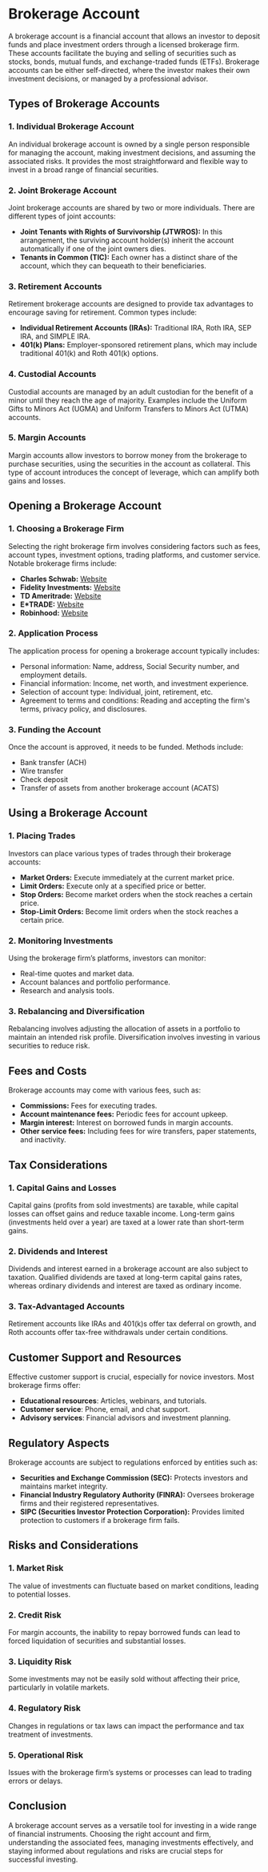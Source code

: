 # Brokerage Account

A brokerage account is a financial account that allows an investor to deposit funds and place investment orders through a licensed brokerage firm. These accounts facilitate the buying and selling of securities such as stocks, bonds, mutual funds, and exchange-traded funds (ETFs). Brokerage accounts can be either self-directed, where the investor makes their own investment decisions, or managed by a professional advisor.

## Types of Brokerage Accounts

### 1. **Individual Brokerage Account**

An individual brokerage account is owned by a single person responsible for managing the account, making investment decisions, and assuming the associated risks. It provides the most straightforward and flexible way to invest in a broad range of financial securities.

### 2. **Joint Brokerage Account**

Joint brokerage accounts are shared by two or more individuals. There are different types of joint accounts:
- **Joint Tenants with Rights of Survivorship (JTWROS):** In this arrangement, the surviving account holder(s) inherit the account automatically if one of the joint owners dies.
- **Tenants in Common (TIC):** Each owner has a distinct share of the account, which they can bequeath to their beneficiaries.

### 3. **Retirement Accounts**

Retirement brokerage accounts are designed to provide tax advantages to encourage saving for retirement. Common types include:
- **Individual Retirement Accounts (IRAs):** Traditional IRA, Roth IRA, SEP IRA, and SIMPLE IRA.
- **401(k) Plans:** Employer-sponsored retirement plans, which may include traditional 401(k) and Roth 401(k) options.

### 4. **Custodial Accounts**

Custodial accounts are managed by an adult custodian for the benefit of a minor until they reach the age of majority. Examples include the Uniform Gifts to Minors Act (UGMA) and Uniform Transfers to Minors Act (UTMA) accounts.

### 5. **Margin Accounts**

Margin accounts allow investors to borrow money from the brokerage to purchase securities, using the securities in the account as collateral. This type of account introduces the concept of leverage, which can amplify both gains and losses.

## Opening a Brokerage Account

### 1. **Choosing a Brokerage Firm**

Selecting the right brokerage firm involves considering factors such as fees, account types, investment options, trading platforms, and customer service. Notable brokerage firms include:
- **Charles Schwab:** [Website](https://www.schwab.com/)
- **Fidelity Investments:** [Website](https://www.fidelity.com/)
- **TD Ameritrade:** [Website](https://www.tdameritrade.com/)
- **E*TRADE:** [Website](https://us.etrade.com/home)
- **Robinhood:** [Website](https://robinhood.com/)

### 2. **Application Process**

The application process for opening a brokerage account typically includes:
- Personal information: Name, address, Social Security number, and employment details.
- Financial information: Income, net worth, and investment experience.
- Selection of account type: Individual, joint, retirement, etc.
- Agreement to terms and conditions: Reading and accepting the firm's terms, privacy policy, and disclosures.

### 3. **Funding the Account**

Once the account is approved, it needs to be funded. Methods include:
- Bank transfer (ACH)
- Wire transfer
- Check deposit
- Transfer of assets from another brokerage account (ACATS)

## Using a Brokerage Account

### 1. **Placing Trades**

Investors can place various types of trades through their brokerage accounts:
- **Market Orders:** Execute immediately at the current market price.
- **Limit Orders:** Execute only at a specified price or better.
- **Stop Orders:** Become market orders when the stock reaches a certain price.
- **Stop-Limit Orders:** Become limit orders when the stock reaches a certain price.

### 2. **Monitoring Investments**

Using the brokerage firm’s platforms, investors can monitor:
- Real-time quotes and market data.
- Account balances and portfolio performance.
- Research and analysis tools.

### 3. **Rebalancing and Diversification**

Rebalancing involves adjusting the allocation of assets in a portfolio to maintain an intended risk profile. Diversification involves investing in various securities to reduce risk.

## Fees and Costs

Brokerage accounts may come with various fees, such as:
- **Commissions:** Fees for executing trades.
- **Account maintenance fees:** Periodic fees for account upkeep.
- **Margin interest:** Interest on borrowed funds in margin accounts.
- **Other service fees:** Including fees for wire transfers, paper statements, and inactivity.

## Tax Considerations

### 1. **Capital Gains and Losses**

Capital gains (profits from sold investments) are taxable, while capital losses can offset gains and reduce taxable income. Long-term gains (investments held over a year) are taxed at a lower rate than short-term gains.

### 2. **Dividends and Interest**

Dividends and interest earned in a brokerage account are also subject to taxation. Qualified dividends are taxed at long-term capital gains rates, whereas ordinary dividends and interest are taxed as ordinary income.

### 3. **Tax-Advantaged Accounts**

Retirement accounts like IRAs and 401(k)s offer tax deferral on growth, and Roth accounts offer tax-free withdrawals under certain conditions.

## Customer Support and Resources

Effective customer support is crucial, especially for novice investors. Most brokerage firms offer:
- **Educational resources**: Articles, webinars, and tutorials.
- **Customer service**: Phone, email, and chat support.
- **Advisory services**: Financial advisors and investment planning.

## Regulatory Aspects

Brokerage accounts are subject to regulations enforced by entities such as:
- **Securities and Exchange Commission (SEC):** Protects investors and maintains market integrity.
- **Financial Industry Regulatory Authority (FINRA):** Oversees brokerage firms and their registered representatives.
- **SIPC (Securities Investor Protection Corporation):** Provides limited protection to customers if a brokerage firm fails.

## Risks and Considerations

### 1. **Market Risk**

The value of investments can fluctuate based on market conditions, leading to potential losses.

### 2. **Credit Risk**

For margin accounts, the inability to repay borrowed funds can lead to forced liquidation of securities and substantial losses.

### 3. **Liquidity Risk**

Some investments may not be easily sold without affecting their price, particularly in volatile markets.

### 4. **Regulatory Risk**

Changes in regulations or tax laws can impact the performance and tax treatment of investments.

### 5. **Operational Risk**

Issues with the brokerage firm’s systems or processes can lead to trading errors or delays.

## Conclusion

A brokerage account serves as a versatile tool for investing in a wide range of financial instruments. Choosing the right account and firm, understanding the associated fees, managing investments effectively, and staying informed about regulations and risks are crucial steps for successful investing.